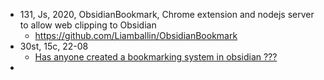 - 131, Js, 2020, ObsidianBookmark, Chrome extension and nodejs server to allow web clipping to Obsidian
	- https://github.com/Liamballin/ObsidianBookmark
- 30st, 15c, 22-08
	- [Has anyone created a bookmarking system in obsidian ???](https://old.reddit.com/r/ObsidianMD/comments/we4b06/has_anyone_created_a_bookmarking_system_in/)
-
